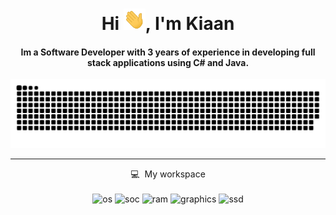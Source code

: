 <div align="center">
<h1 align="center">Hi <img width="35" src="https://github.com/1999AZZAR/1999AZZAR/blob/main/resources/img/waving.gif">, I'm Kiaan</h1>
<h4 align="center">Im a Software Developer with 3 years of experience in developing full stack applications using C# and Java.</h4>
</div>

<div align="center">
  <a href="https://github.com/kiaanonthehub/kiaanonthehub">
  <img  src="https://github.com/1999AZZAR/1999AZZAR/blob/main/resources/img/grid-snake.svg"
       alt="snake" /></a>
</div>




<hr> 
<p align='center'>
  💻 &nbsp;My workspace<br/><br/>
<!-- <img alt="os" src="https://img.shields.io/badge/Apple-Acer_Nitro_5-999999?style=flat&logo=apple&logoColor=white" />  -->
  <img alt="os" src="https://img.shields.io/badge/Windows-LENOVO_IDEAPAD-0078D6?style=for-the-badge&logo=windows&logoColor=white" />
  <img alt="soc" src="https://img.shields.io/badge/Intel-Core_i5-0071C5?style=for-the-badge&logo=intel&logoColor=white" />
  <img alt="ram" src="https://img.shields.io/badge/RAM-16GB-%230071C5.svg?&style=for-the-badge&logoColor=white" />
  <img alt="graphics" src="https://img.shields.io/badge/NVIDIA-MX320-76B900?style=for-the-badge&logo=nvidia&logoColor=white" />
  <img alt="ssd" src="https://img.shields.io/badge/512%20GB%20SSD-grey?style=for-the-badge" />
</p>




